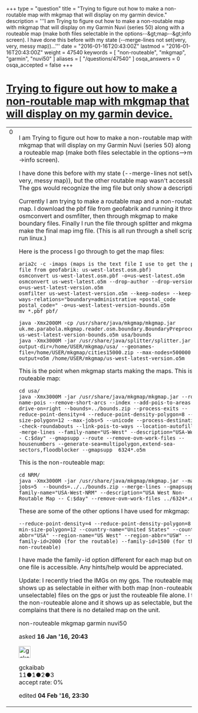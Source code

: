 +++
type = "question"
title = "Trying to figure out how to make a non-routable map with mkgmap that will display on my garmin device."
description = '''I am Trying to figure out how to make a non-routable map with mkgmap that will display on my Garmin Nuvi (series 50) along with a routeable map (make both files selectable in the options--&amp;gt;map--&amp;gt;info screen).  I have done this before with my state (--merge-lines not set(very, very, messy map))...'''
date = "2016-01-16T20:43:00Z"
lastmod = "2016-01-16T20:43:00Z"
weight = 47540
keywords = [ "non-routeable", "mkgmap", "garmin", "nuvi50" ]
aliases = [ "/questions/47540" ]
osqa_answers = 0
osqa_accepted = false
+++

<div class="headNormal">

# [Trying to figure out how to make a non-routable map with mkgmap that will display on my garmin device.](/questions/47540/trying-to-figure-out-how-to-make-a-non-routable-map-with-mkgmap-that-will-display-on-my-garmin-device)

</div>

<div id="main-body">

<div id="askform">

<table id="question-table" style="width:100%;">
<colgroup>
<col style="width: 50%" />
<col style="width: 50%" />
</colgroup>
<tbody>
<tr>
<td style="width: 30px; vertical-align: top"><div class="vote-buttons">
<span id="post-47540-upvote" class="ajax-command post-vote up" rel="nofollow" title="I like this post (click again to cancel)"> </span>
<div id="post-47540-score" class="post-score" title="current number of votes">
0
</div>
<span id="post-47540-downvote" class="ajax-command post-vote down" rel="nofollow" title="I dont like this post (click again to cancel)"> </span> <span id="favorite-mark" class="ajax-command favorite-mark" rel="nofollow" title="mark/unmark this question as favorite (click again to cancel)"> </span>
<div id="favorite-count" class="favorite-count">
&#10;</div>
</div></td>
<td><div id="item-right">
<div class="question-body">
<p>I am Trying to figure out how to make a non-routable map with mkgmap that will display on my Garmin Nuvi (series 50) along with a routeable map (make both files selectable in the options--&gt;map--&gt;info screen).</p>
<p>I have done this before with my state (--merge-lines not set(very, very, messy map)), but the other routable map wasn't accessible. The gps would recognize the img file but only show a description.</p>
<p>Currently I am trying to make a routable map and a non-routable map. I download the pbf file from geofabrik and running it through osmconvert and osmfilter, then through mkgmap to make boundary files. Finally I run the file through splitter and mkgmap to make the final map img file. (This is all run through a shell script, I run linux.)</p>
<p>Here is the process I go through to get the map files:</p>
<pre><code>aria2c -c -imaps (maps is the text file I use to get the pbf file from geofabrik: us-west-latest.osm.pbf)
osmconvert us-west-latest.osm.pbf -o=us-west-latest.o5m
osmconvert us-west-latest.o5m --drop-author --drop-version -o=us-west-latest-version.o5m
osmfilter us-west-latest-version.o5m --keep-nodes= --keep-ways-relations=&quot;boundary=administrative =postal_code postal_code=&quot; -o=us-west-latest-version-bounds.o5m
mv *.pbf pbf/
&#10;java -Xmx2000M -cp /usr/share/java/mkgmap/mkgmap.jar uk.me.parabola.mkgmap.reader.osm.boundary.BoundaryPreprocessor us-west-latest-version-bounds.o5m usa/bounds
java -Xmx3000M -jar /usr/share/java/splitter/splitter.jar --output-dir=/home/USER/mkgmap/usa/ --geonames-file=/home/USER/mkgmap/cities15000.zip --max-nodes=500000 --output=o5m /home/USER/mkgmap/us-west-latest-version.o5m</code></pre>
<p>This is the point when mkgmap starts making the maps. This is the routeable map:</p>
<pre><code>cd usa/
java -Xmx3000M -jar /usr/share/java/mkgmap/mkgmap.jar --road-name-pois --remove-short-arcs --index --add-pois-to-areas --drive-on=right --bounds=../bounds.zip --process-exits --reduce-point-density=4 --reduce-point-density-polygon=8 --min-size-polygon=12 --max-jobs=5 --unicode --process-destination --check-roundabouts --link-pois-to-ways --location-autofill=2 --merge-lines --family-name=&quot;US-West&quot; --description=&quot;USA-West -- C:$day&quot; --gmapsupp --route --remove-ovm-work-files --housenumbers --generate-sea=multipolygon,extend-sea-sectors,floodblocker --gmapsupp  6324*.o5m</code></pre>
<p>This is the non-routeable map:</p>
<pre><code>cd NRM/
java -Xmx3000M -jar /usr/share/java/mkgmap/mkgmap.jar --max-jobs=5  --bounds=../../bounds.zip --merge-lines --gmapsupp --family-name=&quot;USA-West-NRM&quot; --description=&quot;USA West Non-Routable Map -- C:$day&quot; --remove-ovm-work-files ../6324*.o5m</code></pre>
<p>These are some of the other options I have used for mkgmap:</p>
<pre><code>--reduce-point-density=4 --reduce-point-density-polygon=8 --min-size-polygon=12 --country-name=&quot;United States&quot; --country-abbr=&quot;USA&quot; --region-name=&quot;US West&quot; --region-abbr=&quot;USW&quot; --family-id=2000 (for the routable) --family-id=1500 (for the non-routeable)</code></pre>
<p>I have made the family-id option different for each map but only one file is accessible. Any hints/help would be appreciated.</p>
<p>Update: I recently tried the IMGs on my gps. The routeable map shows up as selectable in either with both map (non-routeable unselectable) files on the gps or just the routeable file alone. I tried the non-routeable alone and it shows up as selectable, but the gps complains that there is no detailed map on the unit.</p>
</div>
<div id="question-tags" class="tags-container tags">
<span class="post-tag tag-link-non-routeable" rel="tag" title="see questions tagged &#39;non-routeable&#39;">non-routeable</span> <span class="post-tag tag-link-mkgmap" rel="tag" title="see questions tagged &#39;mkgmap&#39;">mkgmap</span> <span class="post-tag tag-link-garmin" rel="tag" title="see questions tagged &#39;garmin&#39;">garmin</span> <span class="post-tag tag-link-nuvi50" rel="tag" title="see questions tagged &#39;nuvi50&#39;">nuvi50</span>
</div>
<div id="question-controls" class="post-controls">
&#10;</div>
<div class="post-update-info-container">
<div class="post-update-info post-update-info-user">
<p>asked <strong>16 Jan '16, 20:43</strong></p>
<img src="https://secure.gravatar.com/avatar/1b5de11d3b604def817b81ff48ec06fa?s=32&amp;d=identicon&amp;r=g" class="gravatar" width="32" height="32" alt="gckaibab&#39;s gravatar image" />
<p><span>gckaibab</span><br />
<span class="score" title="11 reputation points">11</span><span title="1 badges"><span class="badge1">●</span><span class="badgecount">1</span></span><span title="2 badges"><span class="silver">●</span><span class="badgecount">2</span></span><span title="3 badges"><span class="bronze">●</span><span class="badgecount">3</span></span><br />
<span class="accept_rate" title="Rate of the user&#39;s accepted answers">accept rate:</span> <span title="gckaibab has no accepted answers">0%</span></p>
</div>
<div class="post-update-info post-update-info-edited">
<p><span> edited <strong>04 Feb '16, 23:30</strong> </span></p>
</div>
</div>
<div id="comments-container-47540" class="comments-container">
&#10;</div>
<div id="comment-tools-47540" class="comment-tools">
&#10;</div>
<div class="clear">
&#10;</div>
<div id="comment-47540-form-container" class="comment-form-container">
&#10;</div>
<div class="clear">
&#10;</div>
</div></td>
</tr>
</tbody>
</table>

</div>

</div>

